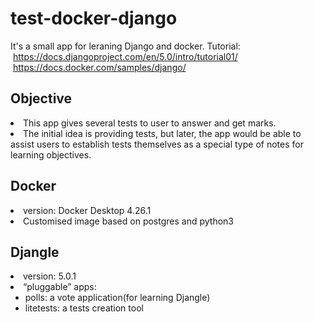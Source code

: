 ﻿# test-docker-django
 It's a small app for leraning Django and docker.
 Tutorial: 
 &nbsp;https://docs.djangoproject.com/en/5.0/intro/tutorial01/
 &nbsp;https://docs.docker.com/samples/django/
<h2>Objective</h2>
<li>This app gives several tests to user to answer and get marks.</li>
<li>The initial idea is providing tests, but later, the app would be able to assist users to establish tests themselves as a special type of notes for learning objectives.</li>
<h2>Docker</h2>
<li>version: Docker Desktop 4.26.1</li>
<li>Customised image based on postgres and python3</li>
<h2>Djangle</h2>
<li>version: 5.0.1</li>
<li>“pluggable” apps:
    <ul>
        <li>polls: a vote application(for learning Djangle)</li>
        <li>litetests: a tests creation tool</li>
    </ul>
</li>
